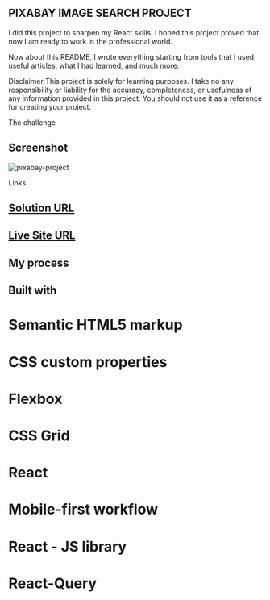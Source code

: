## PIXABAY IMAGE SEARCH PROJECT

I did this project to sharpen my React skills. I hoped this project proved that now I am ready to work in the professional world.

Now about this README, I wrote everything starting from tools that I used, useful articles, what I had learned, and much more.

Disclaimer
This project is solely for learning purposes. I take no any responsibility or liability for the accuracy, completeness, or usefulness of any information provided in this project. You should not use it as a reference for creating your project.

The challenge

## Screenshot
![pixabay-project](https://github.com/user-attachments/assets/53759010-3a75-45d0-90b1-f7e2fe78b825)


Links
## [Solution URL](https://github.com/JudithJude369/pixabay-images)
##   [Live Site URL](https://pixabay-images-pi.vercel.app/)
## My process
## Built with
# Semantic HTML5 markup
# CSS custom properties
# Flexbox
# CSS Grid
# React
# Mobile-first workflow
# React - JS library
# React-Query


